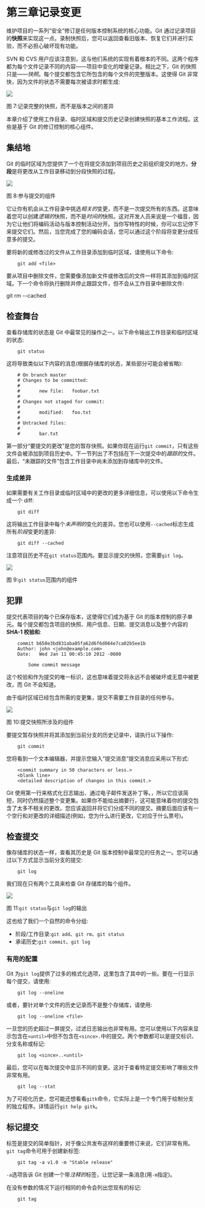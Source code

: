 # 第三章记录变更

维护项目的一系列“安全”修订是任何版本控制系统的核心功能。Git 通过记录项目的**快照**来实现这一点。录制快照后，您可以返回查看旧版本、恢复它们并进行实验，而不必担心破坏现有功能。

SVN 和 CVS 用户应该注意到，这与他们系统的实现有着根本的不同。这两个程序都为每个文件记录不同的内容——项目中变化的增量记录。相比之下，Git 的快照只是——*快照*。每个提交都包含它所包含的每个文件的完整版本。这使得 Git 非常快，因为文件的状态不需要每次被请求时都生成:

![](img/image007.png)

图 7:记录完整的快照，而不是版本之间的差异

本章介绍了使用工作目录、临时区域和提交历史记录创建快照的基本工作流程。这些是基于 Git 的修订控制的核心组件。

## 集结地

Git 的临时区域为您提供了一个在将提交添加到项目历史之前组织提交的地方。**分段**是将更改从工作目录移动到分段快照的过程。

![](img/image008.png)

图 8:参与提交的组件

它让你有机会从工作目录中挑选*相关的*变更，而不是一次提交所有的东西。这意味着您可以创建*逻辑的*快照，而不是*时间的*快照。这对开发人员来说是一个福音，因为它让他们将编码活动与版本控制活动分开。当你写特性的时候，你可以忘记停下来提交它们。然后，当您完成了您的编码会话，您可以通过这个阶段将变更分成任意多的提交。

要将新的或修改过的文件从工作目录添加到临时区域，请使用以下命令:

```
    git add <file>

```

要从项目中删除文件，您需要像添加新文件或修改后的文件一样将其添加到临时区域。下一个命令将执行删除并停止跟踪文件，但不会从工作目录中删除文件:

git rm --cached

## 检查舞台

查看存储库的状态是 Git 中最常见的操作之一。以下命令输出工作目录和临时区域的状态:

```
    git status

```

这将导致类似以下内容的消息(根据存储库的状态，某些部分可能会被省略):

```
    # On branch master
    # Changes to be committed:
    #
    #       new file:   foobar.txt
    #
    # Changes not staged for commit:
    #
    #       modified:   foo.txt
    #
    # Untracked files:
    #
    #       bar.txt

```

第一部分“要提交的更改”是您的暂存快照。如果你现在运行`git commit`，只有这些文件会被添加到项目历史中。下一节列出了不包括在下一次提交中的*跟踪的*文件。最后，“未跟踪的文件”包含工作目录中尚未添加到存储库中的文件。

### 生成差异

如果需要有关工作目录或临时区域中的更改的更多详细信息，可以使用以下命令生成一个 diff:

```
    git diff

```

这将输出工作目录中每个*未声明的*变化的差异。您也可以使用`--cached`标志生成所有*阶段*变更的差异:

```
    git diff --cached

```

注意项目历史不在`git status`范围内。要显示提交的快照，您需要`git log`。

![](img/image009.png)

图 9:`git status`范围内的组件

## 犯罪

提交代表项目的每个已保存版本，这使得它们成为基于 Git 的版本控制的原子单元。每个提交都包含项目的快照、用户信息、日期、提交消息以及整个内容的 **SHA-1 校验和**:

```
    commit b650e3bd831aba05fa62d6f6d064e7ca02b5ee1b
    Author: john <john@example.com>
    Date:   Wed Jan 11 00:45:10 2012 -0600

        Some commit message

```

这个校验和作为提交的唯一标识，这也意味着提交将永远不会被破坏或无意中被更改，而 Git 不会知道。

由于临时区域已经包含所需的变更集，提交不需要工作目录的任何参与。

![](img/image010.png)

图 10:提交快照所涉及的组件

要提交暂存快照并将其添加到当前分支的历史记录中，请执行以下操作:

```
    git commit

```

您将看到一个文本编辑器，并提示您输入“提交消息”提交消息应采用以下形式:

```
    <commit summary in 50 characters or less.>
    <blank line>
    <detailed description of changes in this commit.>

```

Git 使用第一行来格式化日志输出、通过电子邮件发送补丁等。，所以它应该简短，同时仍然描述整个变更集。如果你不能给出摘要行，这可能意味着你的提交包含了太多不相关的更改。您应该返回并将它们分成不同的提交。摘要后面应该有一个空行和对更改的详细描述(例如，您为什么进行更改，它对应于什么票号)。

## 检查提交

像存储库的状态一样，查看其历史是 Git 版本控制中最常见的任务之一。您可以通过以下方式显示当前分支的提交:

```
    git log

```

我们现在只有两个工具来检查 Git 存储库的每个组件。

![](img/image011.png)

图 11:`git status`与`git log`的输出

这也给了我们一个自然的命令分组:

*   阶段/工作目录:`git add`、`git rm`、`git status`
*   承诺历史:`git commit`、`git log`

### 有用的配置

Git 为`git log`提供了过多的格式化选项，这里包含了其中的一些。要在一行显示每个提交，请使用:

```
    git log --oneline

```

或者，要针对单个文件的历史记录而不是整个存储库，请使用:

```
    git log --oneline <file>

```

一旦您的历史超过一屏提交，过滤日志输出也非常有用。您可以使用以下内容来显示包含在`<until>`中但不包含在`<since>.`中的提交。两个参数都可以是提交标识、分支名称或标记:

```
    git log <since>..<until>

```

最后，您可以在每次提交中显示不同的变更。这对于查看特定提交影响了哪些文件非常有用。

```
    git log --stat

```

为了可视化历史，您可能还想看看`gitk`命令，它实际上是一个专门用于绘制分支的独立程序。详情运行`git help gitk`。

## 标记提交

标签是提交的简单指针，对于像公共发布这样的重要修订来说，它们非常有用。`git tag`命令可用于创建新标签:

```
    git tag -a v1.0 -m "Stable release"

```

`-a`选项告诉 Git 创建一个带*注释的*标签，让您记录一条消息(用`-m`指定)。

在没有参数的情况下运行相同的命令会列出您现有的标记:

```
    git tag

```